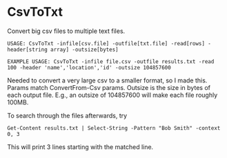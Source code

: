 # CsvToTxt
Convert big csv files to multiple text files. 

    USAGE: CsvToTxt -infile[csv.file] -outfile[txt.file] -read[rows] -header[string array] -outsize[bytes]

    EXAMPLE USAGE: CsvToTxt -infile file.csv -outfile results.txt -read 100 -header 'name','location','id' -outsize 104857600
    
Needed to convert a very large csv to a smaller format, so I made this.
Params match ConvertFrom-Csv params. Outsize is the size in bytes of each output file. E.g., an outsize of 104857600 will make each file roughly 100MB. 

To search through the files afterwards, try 

    Get-Content results.txt | Select-String -Pattern "Bob Smith" -context 0, 3
    
This will print 3 lines starting with the matched line.
